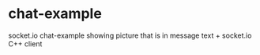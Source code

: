 # chat-example
socket.io chat-example showing picture that is in message text + socket.io C++ client
